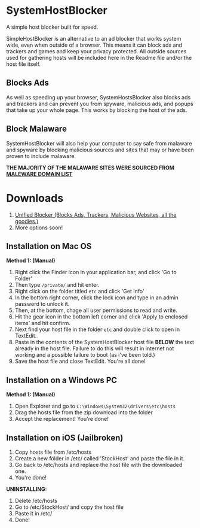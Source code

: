 # SystemHostBlocker
A simple host blocker built for speed.

SimpleHostBlocker is an alternative to an ad blocker that works system wide, even when outside of a browser. This means it can block ads and trackers and games and keep your privacy protected. All outside sources used for gathering hosts will be included here in the Readme file and/or the host file itself.

## Blocks Ads
As well as speeding up your browser, SystemHostsBlocker also blocks ads and trackers and can prevent you from spyware, malicious ads, and popups that take up your whole page. This works by blocking the host of the ads.

## Block Malaware
SystemHostBlocker will also help your computer to say safe from malaware and spyware by blocking malicious sources and sites that may or have been proven to include malaware.

**THE MAJORITY OF THE MALAWARE SITES WERE SOURCED FROM [MALEWARE DOMAIN LIST](http://www.malwaredomainlist.com/)**

# Downloads
1. [Unified Blocker (Blocks Ads, Trackers, Malicious Websites, all the goodies.)](https://github.com/nathanaccidentally/SystemHostBlocker/raw/master/hosts.zip)
2. More options soon!

## Installation on Mac OS
**Method 1: (Manual)**

1. Right click the Finder icon in your application bar, and click 'Go to Folder'
2. Then type ```/private/``` and hit enter.
3. Right click on the folder titled ```etc``` and click 'Get Info'
4. In the bottom right corner, click the lock icon and type in an admin password to unlock it.
5. Then, at the bottom, chage all user permissions to read and write.
6. Hit the gear icon in the bottom left corner and click 'Apply to enclosed items' and hit confirm.
7. Next find your host file in the folder ```etc``` and double click to open in TextEdit.
8. Paste in the contents of the SystemHostBlocker host file **BELOW** the text already in the host file. Failure to do this will result in internet not working and a possible failure to boot (as i've been told.)
9. Save the host file and close TextEdit. You're all done!

## Installation on a Windows PC
**Method 1: (Manual)**

1. Open Explorer and go to ```C:\Windows\System32\drivers\etc\hosts```
3. Drag the hosts file from the zip download into the folder
4. Accept the replacement! You're done!

## Installation on iOS (Jailbroken)
1. Copy hosts file from /etc/hosts
2. Create a new folder in /etc/ called 'StockHost' and paste the file in it. 
3. Go back to /etc/hosts and replace the host file with the downloaded one.
4. You're done!

**UNINSTALLING:**
1. Delete /etc/hosts
2. Go to /etc/StockHost/ and copy the host file
3. Paste it in /etc/
5. Done!
